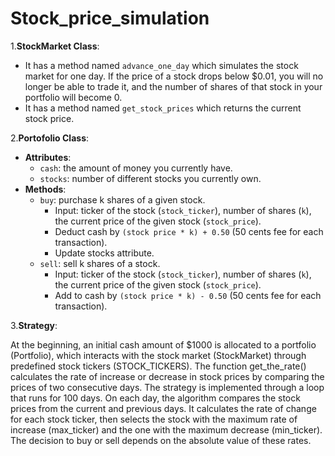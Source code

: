 # Stock_price_simulation

1.**StockMarket Class**: 
   - It has a method named `advance_one_day` which simulates the stock market for one day. If the price of a stock drops below $0.01, you will no longer be able to trade it, and the number of shares of that stock in your portfolio will become 0.
   - It has a method named `get_stock_prices` which returns the current stock price.

2.**Portofolio Class**:
   - **Attributes**:
     - `cash`: the amount of money you currently have.
     - `stocks`: number of different stocks you currently own.
   - **Methods**:
     - `buy`: purchase k shares of a given stock.
       - Input: ticker of the stock (`stock_ticker`), number of shares (`k`), the current price of the given stock (`stock_price`).
       - Deduct cash by `(stock price * k) + 0.50` (50 cents fee for each transaction).
       - Update stocks attribute.
     - `sell`: sell k shares of a stock.
       - Input: ticker of the stock (`stock_ticker`), number of shares (`k`), the current price of the given stock (`stock_price`).
       - Add to cash by `(stock price * k) - 0.50` (50 cents fee for each transaction).

3.**Strategy**:

   At the beginning, an initial cash amount of $1000 is allocated to a portfolio (Portfolio), which interacts with the stock market (StockMarket) through predefined stock tickers (STOCK_TICKERS). The function get_the_rate() calculates the rate of increase or decrease in stock prices by comparing the prices of two consecutive days. The strategy is implemented through a loop that runs for 100 days. On each day, the algorithm compares the stock prices from the current and previous days. It calculates the rate of change for each stock ticker, then selects the stock with the maximum rate of increase (max_ticker) and the one with the maximum decrease (min_ticker). The decision to buy or sell depends on the absolute value of these rates.
